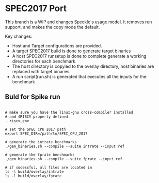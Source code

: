 SPEC2017 Port
=============================

   This branch is a WIP and changes Speckle's usage model. It removes run support,
   and makes the copy mode the default.

   Key changes:
   - Host and Target configurations are provided.
   - A target SPEC2017 build is done to generate target binaries
   - A host SPEC2017 runsetup is done to complete generate a working directories
     for each benchmark.
   - The host directory is copyied to the overlay directory, host binaries are replaced
     with target binaries
   - A run script(run.sh) is generated that executes all the inputs for the benchmark
   
   
## Buld for Spike run

~~~

# make sure you have the linux-gnu cross-compiler installed
# and $RISCV properly defined.
. riscv_env

# set the SPEC CPU 2017 path
export SPEC_DIR=/path/to/SPEC_CPU_2017

# generate the intrate benchmarks
./gen_binaries.sh --compile --suite intrate --input ref

# generate the fprate benchmarks
./gen_binaries.sh --compile --suite fprate --input ref

# if sucessful, all files are located in
ls -l build/overlay/intrate
ls -l build/overlay/fprate

~~~


